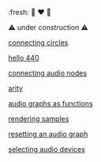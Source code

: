 :fresh: 🍑 ❤️ 🚿

⚠️ under construction ⚠️

[connecting circles](connecting_circles.md)

[hello 440](hello_440.md)

[connecting audio nodes](connecting_audio_nodes.md)

[arity](arity.md)

[audio graphs as functions](audio_graphs_as_functions.md)

[rendering samples](rendering_samples.md)

[resetting an audio graph](resetting_an_audio_graph.md)

[selecting audio devices](selecting_audio_devices.md)